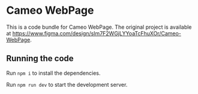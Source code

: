 
  # Cameo WebPage

  This is a code bundle for Cameo WebPage. The original project is available at https://www.figma.com/design/sIm7F2WGjLYYoaTcFhuXOr/Cameo-WebPage.

  ## Running the code

  Run `npm i` to install the dependencies.

  Run `npm run dev` to start the development server.
  